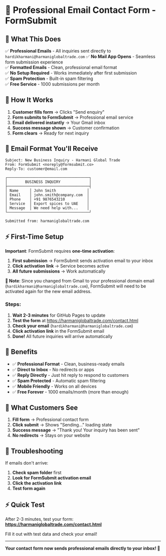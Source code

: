 # 📧 Professional Email Contact Form - FormSubmit

## 🎯 What This Does

✅ **Professional Emails** - All inquiries sent directly to `hardikharmani@harmaniglobaltrade.com`
✅ **No Mail App Opens** - Seamless form submission experience  
✅ **Formatted Emails** - Clean, professional email format  
✅ **No Setup Required** - Works immediately after first submission  
✅ **Spam Protection** - Built-in spam filtering  
✅ **Free Service** - 1000 submissions per month  

## 🚀 How It Works

1. **Customer fills form** → Clicks "Send enquiry"
2. **Form submits to FormSubmit** → Professional email service
3. **Email delivered instantly** → Your Gmail inbox
4. **Success message shown** → Customer confirmation
5. **Form clears** → Ready for next inquiry

## 📧 Email Format You'll Receive

```
Subject: New Business Inquiry - Harmani Global Trade
From: FormSubmit <noreply@formsubmit.co>
Reply-To: customer@email.com

┌─────────────────────────────────────┐
│        BUSINESS INQUIRY             │
├─────────────────────────────────────┤
│ Name     │ John Smith              │
│ Email    │ john.smith@company.com  │
│ Phone    │ +91 9876543210          │
│ Service  │ Export spices to UAE    │
│ Message  │ We need help with...    │
└─────────────────────────────────────┘

Submitted from: harmaniglobaltrade.com
```

## ⚡ First-Time Setup

**Important**: FormSubmit requires **one-time activation**:

1. **First submission** → FormSubmit sends activation email to your inbox
2. **Click activation link** → Service becomes active
3. **All future submissions** → Work automatically

**📝 Note**: Since you changed from Gmail to your professional domain email (`hardikharmani@harmaniglobaltrade.com`), FormSubmit will need to be activated again for the new email address.

### Steps:
1. **Wait 2-3 minutes** for GitHub Pages to update
2. **Test the form** at https://harmaniglobaltrade.com/contact.html
3. **Check your email** (`hardikharmani@harmaniglobaltrade.com`)
4. **Click activation link** in the FormSubmit email
5. **Done!** All future inquiries will arrive automatically

## 🎉 Benefits

- ✅ **Professional Format** - Clean, business-ready emails
- ✅ **Direct to Inbox** - No redirects or apps
- ✅ **Reply Directly** - Just hit reply to respond to customers
- ✅ **Spam Protected** - Automatic spam filtering
- ✅ **Mobile Friendly** - Works on all devices
- ✅ **Free Forever** - 1000 emails/month (more than enough)

## 📱 What Customers See

1. **Fill form** → Professional contact form
2. **Click submit** → Shows "Sending..." loading state
3. **Success message** → "Thank you! Your inquiry has been sent"
4. **No redirects** → Stays on your website

## 🔧 Troubleshooting

If emails don't arrive:
1. **Check spam folder** first
2. **Look for FormSubmit activation email**
3. **Click the activation link**
4. **Test form again**

## ⚡ Quick Test

After 2-3 minutes, test your form:
**https://harmaniglobaltrade.com/contact.html**

Fill it out with test data and check your email!

---

**Your contact form now sends professional emails directly to your inbox! 📧**